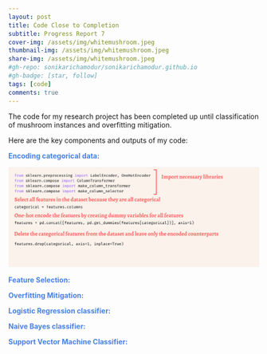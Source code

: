 ```yaml
---
layout: post
title: Code Close to Completion
subtitle: Progress Report 7
cover-img: /assets/img/whitemushroom.jpeg
thumbnail-img: /assets/img/whitemushroom.jpeg
share-img: /assets/img/whitemushroom.jpeg
#gh-repo: sonikarichamodur/sonikarichamodur.github.io
#gh-badge: [star, follow]
tags: [code]
comments: true
---
```

The code for my research project has been completed up until classification of mushroom instances and overfitting mitigation. 

Here are the key components and outputs of my code:

<font color="#4980e6"><b>Encoding categorical data: </font></b>

![alt-text-1](/assets/img/EncodeData1.png "title") 

<font color="#4980e6"><b>Feature Selection: </font></b>


<font color="#4980e6"><b>Overfitting Mitigation: </font></b>


<font color="#4980e6"><b>Logistic Regression classifier: </font></b>


<font color="#4980e6"><b>Naive Bayes classifier: </font></b>


<font color="#4980e6"><b>Support Vector Machine Classifier: </font></b>